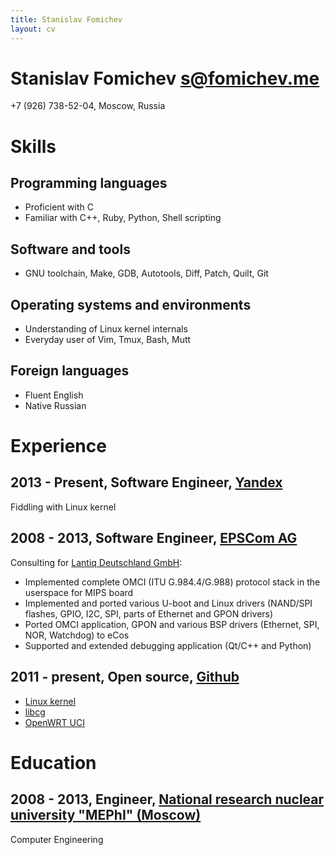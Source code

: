 ```yaml
---
title: Stanislav Fomichev
layout: cv
---
```


# Stanislav Fomichev <s@fomichev.me>

+7 (926) 738-52-04, Moscow, Russia

# Skills

## Programming languages
* Proficient with C
* Familiar with C++, Ruby, Python, Shell scripting

## Software and tools
* GNU toolchain, Make, GDB, Autotools, Diff, Patch, Quilt, Git

## Operating systems and environments
* Understanding of Linux kernel internals
* Everyday user of Vim, Tmux, Bash, Mutt

## Foreign languages
* Fluent English
* Native Russian

# Experience

## 2013 - Present, Software Engineer, [Yandex](http://yandex.ru)
Fiddling with Linux kernel

## 2008 - 2013, Software Engineer, [EPSCom AG](http://epscom.net)
Consulting for [Lantiq Deutschland GmbH](http://lantiq.com):

* Implemented complete OMCI (ITU G.984.4/G.988) protocol stack in the
  userspace for MIPS board
* Implemented and ported various U-boot and Linux drivers (NAND/SPI flashes,
  GPIO, I2C, SPI, parts of Ethernet and GPON drivers)
* Ported OMCI application, GPON and various BSP drivers (Ethernet, SPI, NOR,
  Watchdog) to eCos
* Supported and extended debugging application (Qt/C++ and Python)

## 2011 - present, Open source, [Github](http://github.com/fomichev)
* [Linux kernel](https://git.kernel.org/cgit/linux/kernel/git/torvalds/linux.git/log/?qt=grep&q=Stanislav+Fomichev)
* [libcg](http://sourceforge.net/p/libcg/libcg/ci/master/tree/)
* [OpenWRT UCI](http://nbd.name/gitweb.cgi?p=uci.git&a=search&h=HEAD&st=commit&s=Stanislav+Fomichev)

# Education

## 2008 - 2013, Engineer, [National research nuclear university "MEPhI" (Moscow)](http://mephi.ru)
Computer Engineering
